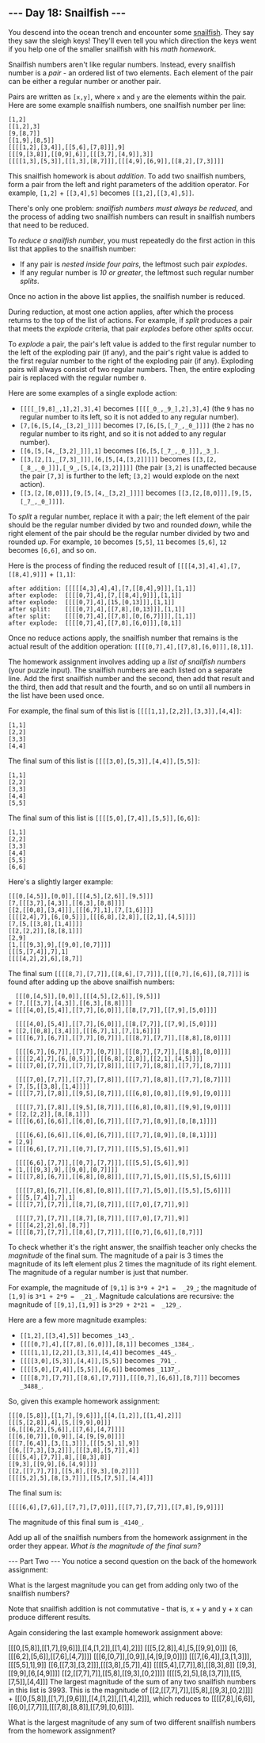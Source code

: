 
## --- Day 18: Snailfish ---

You descend into the ocean trench and encounter some  [snailfish](https://en.wikipedia.org/wiki/Snailfish). They say they saw the sleigh keys! They'll even tell you which direction the keys went if you help one of the smaller snailfish with his  _math  homework_.

Snailfish numbers aren't like regular numbers. Instead, every snailfish number is a  _pair_  - an ordered list of two elements. Each element of the pair can be either a regular number or another pair.

Pairs are written as  `[x,y]`, where  `x`  and  `y`  are the elements within the pair. Here are some example snailfish numbers, one snailfish number per line:

```
[1,2]
[[1,2],3]
[9,[8,7]]
[[1,9],[8,5]]
[[[[1,2],[3,4]],[[5,6],[7,8]]],9]
[[[9,[3,8]],[[0,9],6]],[[[3,7],[4,9]],3]]
[[[[1,3],[5,3]],[[1,3],[8,7]]],[[[4,9],[6,9]],[[8,2],[7,3]]]]

```

This snailfish homework is about  _addition_. To add two snailfish numbers, form a pair from the left and right parameters of the addition operator. For example,  `[1,2]`  +  `[[3,4],5]`  becomes  `[[1,2],[[3,4],5]]`.

There's only one problem:  _snailfish numbers must always be reduced_, and the process of adding two snailfish numbers can result in snailfish numbers that need to be reduced.

To  _reduce a snailfish number_, you must repeatedly do the first action in this list that applies to the snailfish number:

-   If any pair is  _nested inside four pairs_, the leftmost such pair  _explodes_.
-   If any regular number is  _10 or greater_, the leftmost such regular number  _splits_.

Once no action in the above list applies, the snailfish number is reduced.

During reduction, at most one action applies, after which the process returns to the top of the list of actions. For example, if  _split_  produces a pair that meets the  _explode_  criteria, that pair  _explodes_  before other  _splits_  occur.

To  _explode_  a pair, the pair's left value is added to the first regular number to the left of the exploding pair (if any), and the pair's right value is added to the first regular number to the right of the exploding pair (if any). Exploding pairs will always consist of two regular numbers. Then, the entire exploding pair is replaced with the regular number  `0`.

Here are some examples of a single explode action:

-   `[[[[_[9,8]_,1],2],3],4]`  becomes  `[[[[_0_,_9_],2],3],4]`  (the  `9`  has no regular number to its left, so it is not added to any regular number).
-   `[7,[6,[5,[4,_[3,2]_]]]]`  becomes  `[7,[6,[5,[_7_,_0_]]]]`  (the  `2`  has no regular number to its right, and so it is not added to any regular number).
-   `[[6,[5,[4,_[3,2]_]]],1]`  becomes  `[[6,[5,[_7_,_0_]]],_3_]`.
-   `[[3,[2,[1,_[7,3]_]]],[6,[5,[4,[3,2]]]]]`  becomes  `[[3,[2,[_8_,_0_]]],[_9_,[5,[4,[3,2]]]]]`  (the pair  `[3,2]`  is unaffected because the pair  `[7,3]`  is further to the left;  `[3,2]`  would explode on the next action).
-   `[[3,[2,[8,0]]],[9,[5,[4,_[3,2]_]]]]`  becomes  `[[3,[2,[8,0]]],[9,[5,[_7_,_0_]]]]`.

To  _split_  a regular number, replace it with a pair; the left element of the pair should be the regular number divided by two and rounded  _down_, while the right element of the pair should be the regular number divided by two and rounded  _up_. For example,  `10`  becomes  `[5,5]`,  `11`  becomes  `[5,6]`,  `12`  becomes  `[6,6]`, and so on.

Here is the process of finding the reduced result of  `[[[[4,3],4],4],[7,[[8,4],9]]]`  +  `[1,1]`:

```
after addition: [[[[[4,3],4],4],[7,[[8,4],9]]],[1,1]]
after explode:  [[[[0,7],4],[7,[[8,4],9]]],[1,1]]
after explode:  [[[[0,7],4],[15,[0,13]]],[1,1]]
after split:    [[[[0,7],4],[[7,8],[0,13]]],[1,1]]
after split:    [[[[0,7],4],[[7,8],[0,[6,7]]]],[1,1]]
after explode:  [[[[0,7],4],[[7,8],[6,0]]],[8,1]]

```

Once no reduce actions apply, the snailfish number that remains is the actual result of the addition operation:  `[[[[0,7],4],[[7,8],[6,0]]],[8,1]]`.

The homework assignment involves adding up a  _list of snailfish numbers_  (your puzzle input). The snailfish numbers are each listed on a separate line. Add the first snailfish number and the second, then add that result and the third, then add that result and the fourth, and so on until all numbers in the list have been used once.

For example, the final sum of this list is  `[[[[1,1],[2,2]],[3,3]],[4,4]]`:

```
[1,1]
[2,2]
[3,3]
[4,4]

```

The final sum of this list is  `[[[[3,0],[5,3]],[4,4]],[5,5]]`:

```
[1,1]
[2,2]
[3,3]
[4,4]
[5,5]

```

The final sum of this list is  `[[[[5,0],[7,4]],[5,5]],[6,6]]`:

```
[1,1]
[2,2]
[3,3]
[4,4]
[5,5]
[6,6]

```

Here's a slightly larger example:

```
[[[0,[4,5]],[0,0]],[[[4,5],[2,6]],[9,5]]]
[7,[[[3,7],[4,3]],[[6,3],[8,8]]]]
[[2,[[0,8],[3,4]]],[[[6,7],1],[7,[1,6]]]]
[[[[2,4],7],[6,[0,5]]],[[[6,8],[2,8]],[[2,1],[4,5]]]]
[7,[5,[[3,8],[1,4]]]]
[[2,[2,2]],[8,[8,1]]]
[2,9]
[1,[[[9,3],9],[[9,0],[0,7]]]]
[[[5,[7,4]],7],1]
[[[[4,2],2],6],[8,7]]

```

The final sum  `[[[[8,7],[7,7]],[[8,6],[7,7]]],[[[0,7],[6,6]],[8,7]]]`  is found after adding up the above snailfish numbers:

```
  [[[0,[4,5]],[0,0]],[[[4,5],[2,6]],[9,5]]]
+ [7,[[[3,7],[4,3]],[[6,3],[8,8]]]]
= [[[[4,0],[5,4]],[[7,7],[6,0]]],[[8,[7,7]],[[7,9],[5,0]]]]

  [[[[4,0],[5,4]],[[7,7],[6,0]]],[[8,[7,7]],[[7,9],[5,0]]]]
+ [[2,[[0,8],[3,4]]],[[[6,7],1],[7,[1,6]]]]
= [[[[6,7],[6,7]],[[7,7],[0,7]]],[[[8,7],[7,7]],[[8,8],[8,0]]]]

  [[[[6,7],[6,7]],[[7,7],[0,7]]],[[[8,7],[7,7]],[[8,8],[8,0]]]]
+ [[[[2,4],7],[6,[0,5]]],[[[6,8],[2,8]],[[2,1],[4,5]]]]
= [[[[7,0],[7,7]],[[7,7],[7,8]]],[[[7,7],[8,8]],[[7,7],[8,7]]]]

  [[[[7,0],[7,7]],[[7,7],[7,8]]],[[[7,7],[8,8]],[[7,7],[8,7]]]]
+ [7,[5,[[3,8],[1,4]]]]
= [[[[7,7],[7,8]],[[9,5],[8,7]]],[[[6,8],[0,8]],[[9,9],[9,0]]]]

  [[[[7,7],[7,8]],[[9,5],[8,7]]],[[[6,8],[0,8]],[[9,9],[9,0]]]]
+ [[2,[2,2]],[8,[8,1]]]
= [[[[6,6],[6,6]],[[6,0],[6,7]]],[[[7,7],[8,9]],[8,[8,1]]]]

  [[[[6,6],[6,6]],[[6,0],[6,7]]],[[[7,7],[8,9]],[8,[8,1]]]]
+ [2,9]
= [[[[6,6],[7,7]],[[0,7],[7,7]]],[[[5,5],[5,6]],9]]

  [[[[6,6],[7,7]],[[0,7],[7,7]]],[[[5,5],[5,6]],9]]
+ [1,[[[9,3],9],[[9,0],[0,7]]]]
= [[[[7,8],[6,7]],[[6,8],[0,8]]],[[[7,7],[5,0]],[[5,5],[5,6]]]]

  [[[[7,8],[6,7]],[[6,8],[0,8]]],[[[7,7],[5,0]],[[5,5],[5,6]]]]
+ [[[5,[7,4]],7],1]
= [[[[7,7],[7,7]],[[8,7],[8,7]]],[[[7,0],[7,7]],9]]

  [[[[7,7],[7,7]],[[8,7],[8,7]]],[[[7,0],[7,7]],9]]
+ [[[[4,2],2],6],[8,7]]
= [[[[8,7],[7,7]],[[8,6],[7,7]]],[[[0,7],[6,6]],[8,7]]]

```

To check whether it's the right answer, the snailfish teacher only checks the  _magnitude_  of the final sum. The magnitude of a pair is 3 times the magnitude of its left element plus 2 times the magnitude of its right element. The magnitude of a regular number is just that number.

For example, the magnitude of  `[9,1]`  is  `3*9 + 2*1 =  _29_`; the magnitude of  `[1,9]`  is  `3*1 + 2*9 =  _21_`. Magnitude calculations are recursive: the magnitude of  `[[9,1],[1,9]]`  is  `3*29 + 2*21 =  _129_`.

Here are a few more magnitude examples:

-   `[[1,2],[[3,4],5]]`  becomes  `_143_`.
-   `[[[[0,7],4],[[7,8],[6,0]]],[8,1]]`  becomes  `_1384_`.
-   `[[[[1,1],[2,2]],[3,3]],[4,4]]`  becomes  `_445_`.
-   `[[[[3,0],[5,3]],[4,4]],[5,5]]`  becomes  `_791_`.
-   `[[[[5,0],[7,4]],[5,5]],[6,6]]`  becomes  `_1137_`.
-   `[[[[8,7],[7,7]],[[8,6],[7,7]]],[[[0,7],[6,6]],[8,7]]]`  becomes  `_3488_`.

So, given this example homework assignment:

```
[[[0,[5,8]],[[1,7],[9,6]]],[[4,[1,2]],[[1,4],2]]]
[[[5,[2,8]],4],[5,[[9,9],0]]]
[6,[[[6,2],[5,6]],[[7,6],[4,7]]]]
[[[6,[0,7]],[0,9]],[4,[9,[9,0]]]]
[[[7,[6,4]],[3,[1,3]]],[[[5,5],1],9]]
[[6,[[7,3],[3,2]]],[[[3,8],[5,7]],4]]
[[[[5,4],[7,7]],8],[[8,3],8]]
[[9,3],[[9,9],[6,[4,9]]]]
[[2,[[7,7],7]],[[5,8],[[9,3],[0,2]]]]
[[[[5,2],5],[8,[3,7]]],[[5,[7,5]],[4,4]]]

```

The final sum is:

```
[[[[6,6],[7,6]],[[7,7],[7,0]]],[[[7,7],[7,7]],[[7,8],[9,9]]]]
```

The magnitude of this final sum is  `_4140_`.

Add up all of the snailfish numbers from the homework assignment in the order they appear.  _What is the magnitude of the final sum?_

--- Part Two ---
You notice a second question on the back of the homework assignment:

What is the largest magnitude you can get from adding only two of the snailfish numbers?

Note that snailfish addition is not commutative - that is, x + y and y + x can produce different results.

Again considering the last example homework assignment above:

[[[0,[5,8]],[[1,7],[9,6]]],[[4,[1,2]],[[1,4],2]]]
[[[5,[2,8]],4],[5,[[9,9],0]]]
[6,[[[6,2],[5,6]],[[7,6],[4,7]]]]
[[[6,[0,7]],[0,9]],[4,[9,[9,0]]]]
[[[7,[6,4]],[3,[1,3]]],[[[5,5],1],9]]
[[6,[[7,3],[3,2]]],[[[3,8],[5,7]],4]]
[[[[5,4],[7,7]],8],[[8,3],8]]
[[9,3],[[9,9],[6,[4,9]]]]
[[2,[[7,7],7]],[[5,8],[[9,3],[0,2]]]]
[[[[5,2],5],[8,[3,7]]],[[5,[7,5]],[4,4]]]
The largest magnitude of the sum of any two snailfish numbers in this list is 3993. This is the magnitude of [[2,[[7,7],7]],[[5,8],[[9,3],[0,2]]]] + [[[0,[5,8]],[[1,7],[9,6]]],[[4,[1,2]],[[1,4],2]]], which reduces to [[[[7,8],[6,6]],[[6,0],[7,7]]],[[[7,8],[8,8]],[[7,9],[0,6]]]].

What is the largest magnitude of any sum of two different snailfish numbers from the homework assignment?